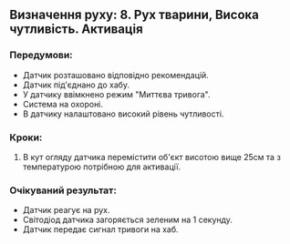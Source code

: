## Визначення руху: 8. Рух тварини, Висока чутливість. Активація

### Передумови:
- Датчик розташовано відповідно рекомендацій.
- Датчик під'єднано до хабу.
- У датчику ввімкнено режим "Миттєва тривога".
- Система на охороні.
- В датчику налаштовано високий рівень чутливості.

### Кроки:
1. В кут огляду датчика перемістити об'єкт висотою вище 25см та з температурою потрібною для активації.

### Очікуваний результат:
- Датчик реагує на рух.
- Світодіод датчика загоряється зеленим на 1 секунду.
- Датчик передає сигнал тривоги на хаб.


